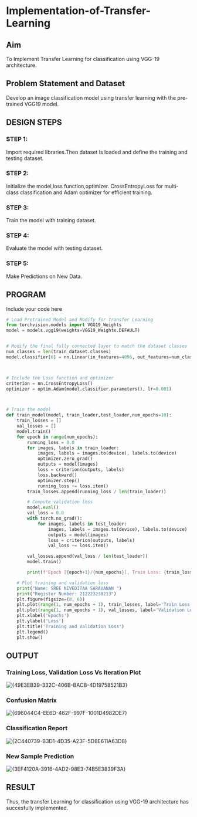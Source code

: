 # Implementation-of-Transfer-Learning
## Aim
To Implement Transfer Learning for classification using VGG-19 architecture.
## Problem Statement and Dataset
Develop an image classification model using transfer learning with the pre-trained VGG19 model.

## DESIGN STEPS

### STEP 1:
Import required libraries.Then dataset is loaded and define the training and testing dataset.

### STEP 2:
Initialize the model,loss function,optimizer. CrossEntropyLoss for multi-class classification and Adam optimizer for efficient training.

### STEP 3:
Train the model with training dataset.

### STEP 4:
Evaluate the model with testing dataset.

### STEP 5:
Make Predictions on New Data.

## PROGRAM
Include your code here
```python
# Load Pretrained Model and Modify for Transfer Learning
from torchvision.models import VGG19_Weights
model = models.vgg19(weights=VGG19_Weights.DEFAULT)


# Modify the final fully connected layer to match the dataset classes
num_classes = len(train_dataset.classes)
model.classifier[6] = nn.Linear(in_features=4096, out_features=num_classes)



# Include the Loss function and optimizer
criterion = nn.CrossEntropyLoss()
optimizer = optim.Adam(model.classifier.parameters(), lr=0.001)



# Train the model
def train_model(model, train_loader,test_loader,num_epochs=10):
    train_losses = []
    val_losses = []
    model.train()
    for epoch in range(num_epochs):
        running_loss = 0.0
        for images, labels in train_loader:
            images, labels = images.to(device), labels.to(device)
            optimizer.zero_grad()
            outputs = model(images)
            loss = criterion(outputs, labels)
            loss.backward()
            optimizer.step()
            running_loss += loss.item()
        train_losses.append(running_loss / len(train_loader))

        # Compute validation loss
        model.eval()
        val_loss = 0.0
        with torch.no_grad():
            for images, labels in test_loader:
                images, labels = images.to(device), labels.to(device)
                outputs = model(images)
                loss = criterion(outputs, labels)
                val_loss += loss.item()

        val_losses.append(val_loss / len(test_loader))
        model.train()

        print(f'Epoch [{epoch+1}/{num_epochs}], Train Loss: {train_losses[-1]:.4f}, Validation Loss: {val_losses[-1]:.4f}')

    # Plot training and validation loss
    print("Name: SREE NIVEDITAA SARAVANAN ")
    print("Register Number: 212223230213")
    plt.figure(figsize=(8, 6))
    plt.plot(range(1, num_epochs + 1), train_losses, label='Train Loss', marker='o')
    plt.plot(range(1, num_epochs + 1), val_losses, label='Validation Loss', marker='s')
    plt.xlabel('Epochs')
    plt.ylabel('Loss')
    plt.title('Training and Validation Loss')
    plt.legend()
    plt.show()
```

## OUTPUT
### Training Loss, Validation Loss Vs Iteration Plot
![{49E3EB39-332C-406B-BACB-4D19758521B3}](https://github.com/user-attachments/assets/c4b8f2b3-3d7b-4928-8bf8-ce1205bbfdff)


### Confusion Matrix
![{696044C4-EE6D-462F-997F-1001D4982DE7}](https://github.com/user-attachments/assets/d1e87137-bdde-4d87-8d30-5756a2aea240)


### Classification Report
![{2C440739-B3D1-4D35-A23F-5D8E611A63D8}](https://github.com/user-attachments/assets/c82effa0-d346-4784-ae28-3d7e341d834c)


### New Sample Prediction
![{3EF4120A-3916-4AD2-98E3-74B5E3839F3A}](https://github.com/user-attachments/assets/fb010964-9581-425f-900a-3f3dd5c2c294)


## RESULT
Thus, the transfer Learning for classification using VGG-19 architecture has succesfully implemented.
